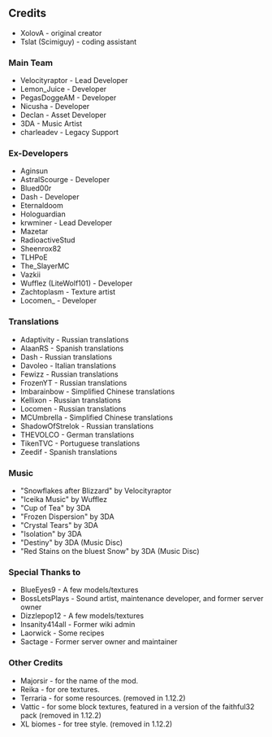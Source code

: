 ## Credits
* XolovA - original creator
* Tslat (Scimiguy) - coding assistant

### Main Team
* Velocityraptor - Lead Developer
* Lemon_Juice - Developer
* PegasDoggeAM - Developer
* Nicusha - Developer
* Declan - Asset Developer
* 3DA - Music Artist
* charleadev - Legacy Support

### Ex-Developers
* Aginsun
* AstralScourge - Developer
* Blued00r
* Dash - Developer
* Eternaldoom
* Hologuardian
* krwminer - Lead Developer
* Mazetar
* RadioactiveStud
* Sheenrox82
* TLHPoE
* The_SlayerMC
* Vazkii
* Wufflez (LiteWolf101) - Developer
* Zachtoplasm - Texture artist
* Locomen_ - Developer

### Translations
* Adaptivity - Russian translations
* AlaanRS - Spanish translations
* Dash - Russian translations
* Davoleo - Italian translations
* Fewizz - Russian translations
* FrozenYT - Russian translations
* Imbarainbow - Simplified Chinese translations
* Kellixon - Russian translations
* Locomen - Russian translations
* MCUmbrella - Simplified Chinese translations
* ShadowOfStrelok - Russian translations
* THEVOLCO - German translations
* TikenTVC - Portuguese translations
* Zeedif - Spanish translations

### Music
* "Snowflakes after Blizzard" by Velocityraptor
* "Iceika Music" by Wufflez
* "Cup of Tea" by 3DA
* "Frozen Dispersion" by 3DA
* "Crystal Tears" by 3DA
* "Isolation" by 3DA
* "Destiny" by 3DA (Music Disc)
* "Red Stains on the bluest Snow" by 3DA (Music Disc)

### Special Thanks to
* BlueEyes9 - A few models/textures
* BossLetsPlays - Sound artist, maintenance developer, and former server owner
* Dizzlepop12 - A few models/textures
* Insanity414all - Former wiki admin
* Laorwick - Some recipes
* Sactage - Former server owner and maintainer

### Other Credits
* Majorsir - for the name of the mod.
* Reika - for ore textures.
* Terraria - for some resources. (removed in 1.12.2)
* Vattic - for some block textures, featured in a version of the faithful32 pack (removed in 1.12.2)
* XL biomes - for tree style. (removed in 1.12.2)
